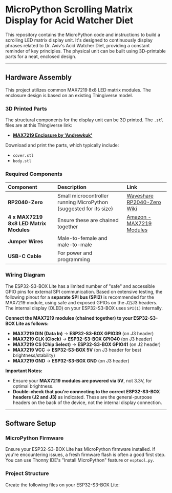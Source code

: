 # MicroPython Scrolling Matrix Display for Acid Watcher Diet

This repository contains the MicroPython code and instructions to build a scrolling LED matrix display unit. It's designed to continuously display phrases related to Dr. Aviv's Acid Watcher Diet, providing a constant reminder of key principles. The physical unit can be built using 3D-printable parts for a neat, enclosed design.

---

## Hardware Assembly

This project utilizes common MAX7219 8x8 LED matrix modules. The enclosure design is based on an existing Thingiverse model.

### 3D Printed Parts

The structural components for the display unit can be 3D printed. The  `.stl` files are at this Thingiverse link:

* **[MAX7219 Enclosure by 'Andrewkuk'](https://www.thingiverse.com/thing:3154164/files)**

Download and print the parts, which typically include:
* `cover.stl`
* `body.stl`
  
### Required Components
| Component                       | Description                                                                                          | Link                                                                                                                                                                     |
| :------------------------------ | :--------------------------------------------------------------------------------------------------- | :----------------------------------------------------------------------------------------------------------------------------------------------------------------------- |
| **RP2040-Zero** | Small microcontroller running MicroPython (suggested for its size)                                   | [Waveshare RP2040-Zero Wiki](https://www.waveshare.com/wiki/RP2040-Zero)                                                                                                  |
| **4 x MAX7219 8x8 LED Matrix Modules** | Ensure these are chained together                                                                    | [Amazon - MAX7219 Modules](https://www.amazon.com/dp/B0BXDKHZL6?ref_=ppx_hzsearch_conn_dt_b_fed_asin_title_1&th=1)                                                         |
| **Jumper Wires** | Male-to-female and male-to-male                                                                      |                                                                                                                                                                       |
| **USB-C Cable** | For power and programming                                                                            |                                                          


### Wiring Diagram

The ESP32-S3-BOX Lite has a limited number of "safe" and accessible GPIO pins for external SPI communication. Based on extensive testing, the following pinout for a **separate SPI bus (SPI2)** is recommended for the MAX7219 module, using safe and exposed GPIOs on the J2/J3 headers. The internal display (OLED) on your ESP32-S3-BOX uses `SPI(1)` internally.

**Connect the MAX7219 modules (chained together) to your ESP32-S3-BOX Lite as follows:**

* **MAX7219 DIN (Data In)** → **ESP32-S3-BOX GPIO39** (on J3 header)
* **MAX7219 CLK (Clock)** → **ESP32-S3-BOX GPIO40** (on J3 header)
* **MAX7219 CS (Chip Select)** → **ESP32-S3-BOX GPIO41** (on J2 header)
* **MAX7219 VCC** → **ESP32-S3-BOX 5V** (on J3 header for best brightness/stability)
* **MAX7219 GND** → **ESP32-S3-BOX GND** (on J3 header)

**Important Notes:**
* Ensure your **MAX7219 modules are powered via 5V**, not 3.3V, for optimal brightness.
* **Double-check that you're connecting to the correct ESP32-S3-BOX headers (J2 and J3)** as indicated. These are the general-purpose headers on the back of the device, not the internal display connection.

---

## Software Setup

### MicroPython Firmware

Ensure your ESP32-S3-BOX Lite has MicroPython firmware installed. If you're encountering issues, a fresh firmware flash is often a good first step. You can use Thonny IDE's "Install MicroPython" feature or `esptool.py`.

### Project Structure

Create the following files on your ESP32-S3-BOX Lite:
